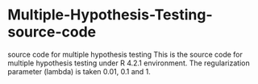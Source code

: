 # Multiple-Hypothesis-Testing-source-code
source code for multiple hypothesis testing
This is the source code for multiple hypothesis testing under R 4.2.1 environment. The regularization parameter (lambda) is taken 0.01, 0.1 and 1.
